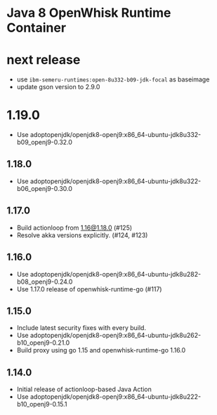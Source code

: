 <!--
#
# Licensed to the Apache Software Foundation (ASF) under one or more
# contributor license agreements.  See the NOTICE file distributed with
# this work for additional information regarding copyright ownership.
# The ASF licenses this file to You under the Apache License, Version 2.0
# (the "License"); you may not use this file except in compliance with
# the License.  You may obtain a copy of the License at
#
#     http://www.apache.org/licenses/LICENSE-2.0
#
# Unless required by applicable law or agreed to in writing, software
# distributed under the License is distributed on an "AS IS" BASIS,
# WITHOUT WARRANTIES OR CONDITIONS OF ANY KIND, either express or implied.
# See the License for the specific language governing permissions and
# limitations under the License.
#
-->

# Java 8 OpenWhisk Runtime Container
# next release
 - use `ibm-semeru-runtimes:open-8u332-b09-jdk-focal` as baseimage
 - update gson version to 2.9.0

# 1.19.0
 - Use adoptopenjdk/openjdk8-openj9:x86_64-ubuntu-jdk8u332-b09_openj9-0.32.0

## 1.18.0
  - Use adoptopenjdk/openjdk8-openj9:x86_64-ubuntu-jdk8u322-b06_openj9-0.30.0

## 1.17.0
  - Build actionloop from 1.16@1.18.0 (#125)
  - Resolve akka versions explicitly. (#124, #123)

## 1.16.0
  - Use adoptopenjdk/openjdk8-openj9:x86_64-ubuntu-jdk8u282-b08_openj9-0.24.0
  - Use 1.17.0 release of openwhisk-runtime-go (#117)

## 1.15.0
  - Include latest security fixes with every build.
  - Use adoptopenjdk/openjdk8-openj9:x86_64-ubuntu-jdk8u262-b10_openj9-0.21.0
  - Build proxy using go 1.15 and openwhisk-runtime-go 1.16.0

## 1.14.0
  - Initial release of actionloop-based Java Action
  - Use adoptopenjdk/openjdk8-openj9:x86_64-ubuntu-jdk8u222-b10_openj9-0.15.1
